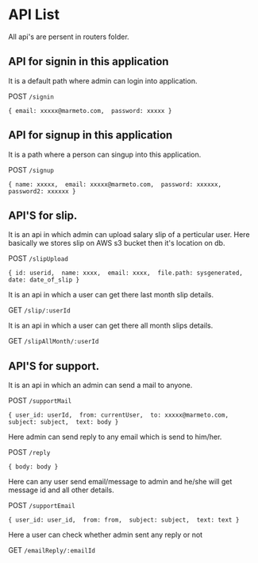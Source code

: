 
# API List

 All api's are persent in routers folder.

## API for signin in this application

 It is a default path where admin can login into application.

POST `/signin`

   `{
      email: xxxxx@marmeto.com, 
      password: xxxxx
   }`


## API for signup in this application

 It is a path where a person can singup into this application.

POST `/signup`

   `{
      name: xxxxx, 
      email: xxxxx@marmeto.com, 
      password: xxxxxx, 
      password2: xxxxxx
   }`

## API'S for slip.

 It is an api in which admin can upload salary slip of a perticular user. Here basically we stores slip on AWS s3 bucket then it's location on db.

POST `/slipUpload`

   `{
      id: userid, 
      name: xxxx, 
      email: xxxx, 
      file.path: sysgenerated, 
      date: date_of_slip
   }`

 It is an api in which a user can get there last month slip details.   

GET `/slip/:userId`

 It is an api in which a user can get there all month slips details.

GET `/slipAllMonth/:userId`

## API'S for support.

 It is an api in which an admin can send a mail to anyone.

POST `/supportMail`

   `{
      user_id: userId, 
      from: currentUser, 
      to: xxxxx@marmeto.com, 
      subject: subject, 
      text: body
   }`

 Here admin can send reply to any email which is send to him/her.

POST `/reply`

   `{
      body: body
   }`

 Here can any user send email/message to admin and he/she will get message id and all other details.

POST `/supportEmail`

`{
   user_id: user_id, 
   from: from, 
   subject: subject, 
   text: text
}`

 Here a user can check whether admin sent any reply or not

GET `/emailReply/:emailId`